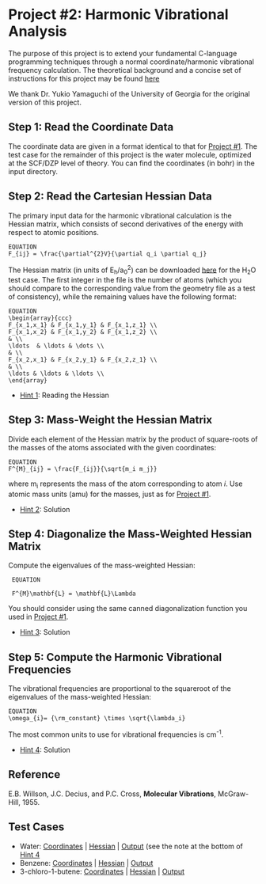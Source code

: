 # Project #2: Harmonic Vibrational Analysis

The purpose of this project is to extend your fundamental C-language programming techniques through a normal coordinate/harmonic vibrational frequency calculation. The theoretical background and a concise set of instructions for this project may be found [here](./project2-instructions.pdf)

We thank Dr. Yukio Yamaguchi of the University of Georgia for the original version of this project.

## Step 1: Read the Coordinate Data

The coordinate data are given in a format identical to that for [Project #1](../Project%2301). The test case
for the remainder of this project is the water molecule, optimized at the SCF/DZP level of theory. You can find the coordinates (in bohr) in the input directory.

## Step 2: Read the Cartesian Hessian Data

The primary input data for the harmonic vibrational calculation is the Hessian matrix,
which consists of second derivatives of the energy with respect to atomic positions.

```
EQUATION
F_{ij} = \frac{\partial^{2}V}{\partial q_i \partial q_j}
```
The Hessian matrix (in units of E<sub>h</sub>/a<sub>0</sub><sup>2</sup>) can be downloaded [here](./input/h2o_hessian.txt) for the H<sub>2</sub>O test case. 
The first integer in the file is the number of atoms (which you should compare to the corresponding value from the geometry file as a test of consistency), 
while the remaining values have the following format:

```
EQUATION
\begin{array}{ccc}
F_{x_1,x_1} & F_{x_1,y_1} & F_{x_1,z_1} \\
F_{x_1,x_2} & F_{x_1,y_2} & F_{x_1,z_2} \\
& \\
\ldots  & \ldots & \dots \\
& \\
F_{x_2,x_1} & F_{x_2,y_1} & F_{x_2,z_1} \\
& \\
\ldots & \ldots & \ldots \\
\end{array}
```

 * [Hint 1](./hints/hint1.md): Reading the Hessian

## Step 3: Mass-Weight the Hessian Matrix

Divide each element of the Hessian matrix by the product of square-roots of the masses of the atoms associated with the given coordinates:

```
EQUATION
F^{M}_{ij} = \frac{F_{ij}}{\sqrt{m_i m_j}}

```
where m<sub>i</sub> represents the mass of the atom corresponding to atom *i*. Use atomic mass units (amu) for the masses, just as 
for [Project #1](../Project%2301).

 * [Hint 2](./hints/hint2.md): Solution

## Step 4: Diagonalize the Mass-Weighted Hessian Matrix

Compute the eigenvalues of the mass-weighted Hessian:

```
 EQUATION

 F^{M}\mathbf{L} = \mathbf{L}\Lambda
```

You should consider using the same canned diagonalization function 
you used in [Project #1](../Project%2301).

 * [Hint 3](./hints/hint3.md): Solution

## Step 5: Compute the Harmonic Vibrational Frequencies

The vibrational frequencies are proportional to the squareroot of the eigenvalues of the mass-weighted Hessian:

```
EQUATION
\omega_{i}= {\rm_constant} \times \sqrt{\lambda_i}
```

The most common units to use for vibrational frequencies is cm<sup>-1</sup>.

 * [Hint 4](./hints/hint4.md): Solution

## Reference
E.B. Willson, J.C. Decius, and P.C. Cross, __Molecular Vibrations__, McGraw-Hill, 1955.

## Test Cases

 * Water: [Coordinates](./input/h2o_geom.txt) 
 | [Hessian](./input/h2o_hessian.txt) 
 | [Output](./output/h2o_vib_out.txt) (see the note at the bottom of [Hint 4](./hints/hint4.md)
 * Benzene: [Coordinates](./input/benzene_geom.txt) 
 | [Hessian](./input/benzene_hessian.txt) 
 | [Output](./output/benzene_vib_out.txt)
 * 3-chloro-1-butene: [Coordinates](./input/3c1b_geom.txt) 
 | [Hessian](./input/3c1b_hessian.txt) 
 | [Output](./input/3c1b_vib_out.txt)
